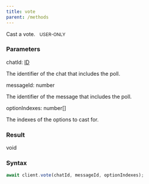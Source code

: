 ```yaml
---
title: vote
parent: /methods
---
```


Cast a vote.<span class="select-none"> <span class="inline-flex w-fit items-center" style="font-size:12px;white-space:nowrap;word-break:keep-all;"><span class="w-fit bg-dbt select-none text-fgt" style="padding:2px 8px;border-radius:12px;">USER-ONLY</span></span> </span>

### Parameters 

<div class="flex flex-col gap-3"><div><div class="font-mono" id="p_chatId" data-anchor><span class="font-bold">chatId</span><span class="opacity-50">:</span> <a href="/gh/types/id"  >ID</a></div><div class="pl-3"><div class="no-margin">

The identifier of the chat that includes the poll.

</div></div></div><div><div class="font-mono" id="p_messageId" data-anchor><span class="font-bold">messageId</span><span class="opacity-50">:</span> <span>number</span></div><div class="pl-3"><div class="no-margin">

The identifier of the message that includes the poll.

</div></div></div><div><div class="font-mono" id="p_optionIndexes" data-anchor><span class="font-bold">optionIndexes</span><span class="opacity-50">:</span> <span>number</span><span class="opacity-50">[]</span></div><div class="pl-3"><div class="no-margin">

The indexes of the options to cast for.

</div></div></div></div>

### Result 

<div class="font-mono"><span>void</span></div>

### Syntax

```ts
await client.vote(chatId, messageId, optionIndexes);
```




